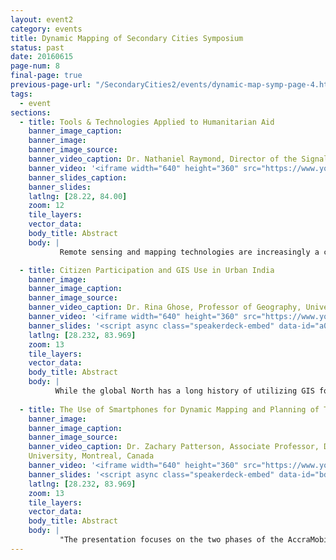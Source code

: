 ```yaml
---
layout: event2
category: events
title: Dynamic Mapping of Secondary Cities Symposium
status: past
date: 20160615
page-num: 8
final-page: true
previous-page-url: "/SecondaryCities2/events/dynamic-map-symp-page-4.html"
tags:
  - event
sections: 
  - title: Tools & Technologies Applied to Humanitarian Aid
    banner_image_caption: 
    banner_image: 
    banner_image_source: 
    banner_video_caption: Dr. Nathaniel Raymond, Director of the Signal Program on Human Security and Technology at the Harvard Humanitarian Initiative (HHI) of the Harvard Chan School of Public Health
    banner_video: '<iframe width="640" height="360" src="https://www.youtube.com/embed/XAYRCZzgnN8" frameborder="0" allowfullscreen></iframe>'
    banner_slides_caption: 
    banner_slides: 
    latlng: [28.22, 84.00]
    zoom: 12
    tile_layers:
    vector_data:
    body_title: Abstract
    body: |
           Remote sensing and mapping technologies are increasingly a critical component of humanitarian assistance operations during both armed conflict and natural disaster contexts. This session discusses common use cases of these platforms and techniques for providing general situational awareness to responders and affected populations, as well as specific applications of them to certain types of aid operations.

  - title: Citizen Participation and GIS Use in Urban India
    banner_image: 
    banner_image_caption: 
    banner_image_source:
    banner_video_caption: Dr. Rina Ghose, Professor of Geography, University of Wisconsin-Milwaukee
    banner_video: '<iframe width="640" height="360" src="https://www.youtube.com/embed/SpzanNLZGFA" frameborder="0" allowfullscreen></iframe>'
    banner_slides: '<script async class="speakerdeck-embed" data-id="a05f391d63f344e7ba15e864df58e0be" data-ratio="1.77777777777778" src="//speakerdeck.com/assets/embed.js"></script>'
    latlng: [28.232, 83.969]
    zoom: 13
    tile_layers:
    vector_data:
    body_title: Abstract
    body: |
          While the global North has a long history of utilizing GIS for spatial decision making, its usage in India has been relatively recent. Further, the concept of citizen participation in planning activities is relatively new in India, and its effectiveness is shaped by multiple contextual factors. Because of the recent emphasis on collaborative governance and transparency, GIS is used to enhance citizen participation through e-governance projects and through Public Participation GIS. This paper aims to examine the complexities of embedded in citizen participation through GIS based knowledge production in urban communities in India. Through empirical findings, it aims to demonstrate how cultural, political and technological factors differentially shape the ways GIS is being used in enhancing citizen participation in urban planning in India. 
    
  - title: The Use of Smartphones for Dynamic Mapping and Planning of Transit Systems in Africa
    banner_image: 
    banner_image_caption: 
    banner_image_source:
    banner_video_caption: Dr. Zachary Patterson, Associate Professor, Department of Geography, Planning and Environment, Concordia
    University, Montreal, Canada
    banner_video: '<iframe width="640" height="360" src="https://www.youtube.com/embed/BKEPAm01L8s" frameborder="0" allowfullscreen></iframe>'
    banner_slides: '<script async class="speakerdeck-embed" data-id="bda32299a65f4d07b4ac7655a8891083" data-ratio="1.33333333333333" src="//speakerdeck.com/assets/embed.js"></script>'
    latlng: [28.232, 83.969]
    zoom: 13
    tile_layers:
    vector_data:
    body_title: Abstract
    body: |
           "The presentation focuses on the two phases of the AccraMobile Project - a collaboration between the Accra Municipal Assembly (AMA), the Agence francaise de développement and Concordia University’s (Montreal, Canada) TRIP Lab. Impetus for the project originated from the AMA who sought to construct a documentary structure (route registry, protocols for data collection and mapping) for planning and passenger use of the Trotro bus network of Accra in Ghana. Phase 1 of the project involved: the adaptation of the TRIP Lab’s smartphone travel survey app, DataMobile; development of a data collection protocol; administration of Trotro route data collection; and the dynamic mapping of the routes. Data from Phase 1 has subsequently been trans- formed into Google’s General Transit Feed Specification (GTFS) format, and made accessible to the local community through a hackathon and map designed to be easily readable to Trotro users. While Phase 1 sought to gather information on the nature and breadth of the Trotro network for planning purposes, Phase 2 is directed primarily towards Trotro operators. It involves a great deal of engagement with operators with the aim of better understanding Trotro operations and developing business cases to finance a feet renewal program."
---
```



